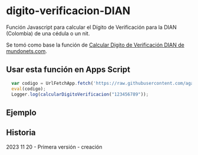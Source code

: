 # digito-verificacion-DIAN
Función Javascript para calcular el Dígito de Verificación para la DIAN (Colombia) de una cédula o un nit.

Se tomó como base la función de [Calcular Digito de Verificación DIAN de mundonets.com](http://www.mundonets.com/digito-de-verificacion-dian/).

## Usar esta función en Apps Script 

```js
  var codigo = UrlFetchApp.fetch('https://raw.githubusercontent.com/agarciagaray/digito-verificacion-dian/master/digitoVerificacionDian.js').getContentText();
  eval(codigo);
  Logger.log(calcularDigitoVerificacion("123456789"));
```


## Ejemplo

## Historia

2023 11 20 - Primera versión - creación
